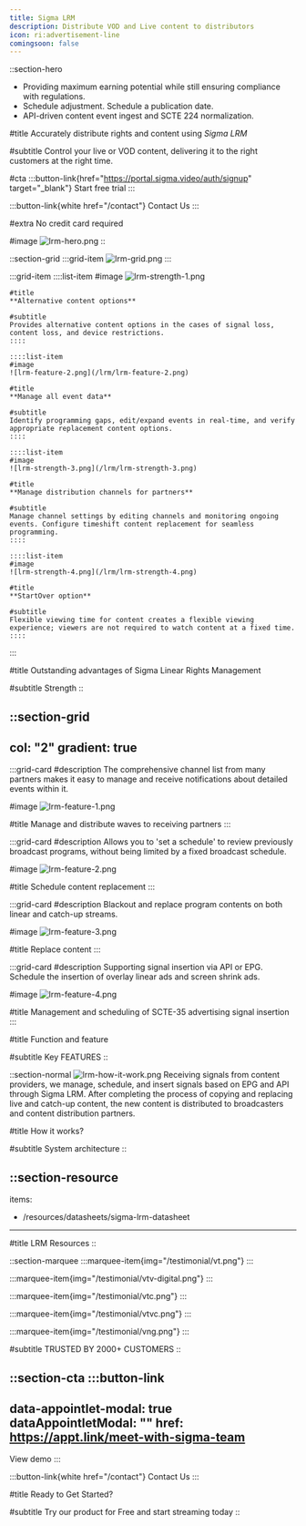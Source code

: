 ```yaml
---
title: Sigma LRM
description: Distribute VOD and Live content to distributors
icon: ri:advertisement-line
comingsoon: false
---
```


::section-hero
- Providing maximum earning potential while still ensuring compliance with regulations.
- Schedule adjustment. Schedule a publication date.
- API-driven content event ingest and SCTE 224 normalization.

#title
Accurately distribute rights and content using *Sigma LRM*

#subtitle
Control your live or VOD content, delivering it to the right customers at the right time.

#cta
  :::button-link{href="https://portal.sigma.video/auth/signup" target="_blank"}
  Start free trial
  :::

  :::button-link{white href="/contact"}
  Contact Us
  :::

#extra
No credit card required

#image
![lrm-hero.png](/lrm/lrm-hero.png)
::

::section-grid
  :::grid-item
  ![lrm-grid.png](/lrm/lrm-grid.png)
  :::

  :::grid-item
    ::::list-item
    #image
    ![lrm-strength-1.png](/lrm/lrm-strength-1.png)
    
    #title
    **Alternative content options**
    
    #subtitle
    Provides alternative content options in the cases of signal loss, content loss, and device restrictions.
    ::::
  
    ::::list-item
    #image
    ![lrm-feature-2.png](/lrm/lrm-feature-2.png)
    
    #title
    **Manage all event data**
    
    #subtitle
    Identify programming gaps, edit/expand events in real-time, and verify appropriate replacement content options.
    ::::
  
    ::::list-item
    #image
    ![lrm-strength-3.png](/lrm/lrm-strength-3.png)
    
    #title
    **Manage distribution channels for partners**
    
    #subtitle
    Manage channel settings by editing channels and monitoring ongoing events. Configure timeshift content replacement for seamless programming.
    ::::
  
    ::::list-item
    #image
    ![lrm-strength-4.png](/lrm/lrm-strength-4.png)
    
    #title
    **StartOver option**
    
    #subtitle
    Flexible viewing time for content creates a flexible viewing experience; viewers are not required to watch content at a fixed time.
    ::::
  :::

#title
Outstanding advantages of Sigma Linear Rights Management

#subtitle
Strength
::

::section-grid
---
col: "2"
gradient: true
---
  :::grid-card
  #description
  The comprehensive channel list from many partners makes it easy to manage and receive notifications about detailed events within it.

  #image
  ![lrm-feature-1.png](/lrm/lrm-feature-1.png)
  
  #title
  Manage and distribute waves to receiving partners
  :::

  :::grid-card
  #description
  Allows you to 'set a schedule' to review previously broadcast programs, without being limited by a fixed broadcast schedule.
  
  #image
  ![lrm-feature-2.png](/lrm/lrm-feature-2.png)
  
  #title
  Schedule content replacement
  :::

  :::grid-card
  #description
  Blackout and replace program contents on both linear and catch-up streams.
  
  #image
  ![lrm-feature-3.png](/lrm/lrm-feature-3.png)
  
  #title
  Replace content
  :::

  :::grid-card
  #description
  Supporting signal insertion via API or EPG. Schedule the insertion of overlay linear ads and screen shrink ads.
  
  #image
  ![lrm-feature-4.png](/lrm/lrm-feature-4.png)
  
  #title
  Management and scheduling of SCTE-35 advertising signal insertion
  :::

#title
Function and feature

#subtitle
Key FEATURES
::

::section-normal
![lrm-how-it-work.png](/lrm/lrm-how-it-work.png) Receiving signals from content providers, we manage, schedule, and insert signals based on EPG and API through Sigma LRM. After completing the process of copying and replacing live and catch-up content, the new content is distributed to broadcasters and content distribution partners.

#title
How it works?

#subtitle
System architecture
::

::section-resource
---
items:
  - /resources/datasheets/sigma-lrm-datasheet
---
#title
LRM Resources
::

::section-marquee
  :::marquee-item{img="/testimonial/vt.png"}
  :::

  :::marquee-item{img="/testimonial/vtv-digital.png"}
  :::

  :::marquee-item{img="/testimonial/vtc.png"}
  :::

  :::marquee-item{img="/testimonial/vtvc.png"}
  :::

  :::marquee-item{img="/testimonial/vng.png"}
  :::

#subtitle
TRUSTED BY 2000+ CUSTOMERS
::

::section-cta
  :::button-link
  ---
  data-appointlet-modal: true
  dataAppointletModal: ""
  href: https://appt.link/meet-with-sigma-team
  ---
  View demo
  :::

  :::button-link{white href="/contact"}
  Contact Us
  :::

#title
Ready to Get Started?

#subtitle
Try our product for Free and start streaming today
::
